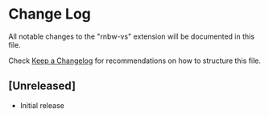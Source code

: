 # Change Log

All notable changes to the "rnbw-vs" extension will be documented in this file.

Check [Keep a Changelog](http://keepachangelog.com/) for recommendations on how to structure this file.

## [Unreleased]

- Initial release